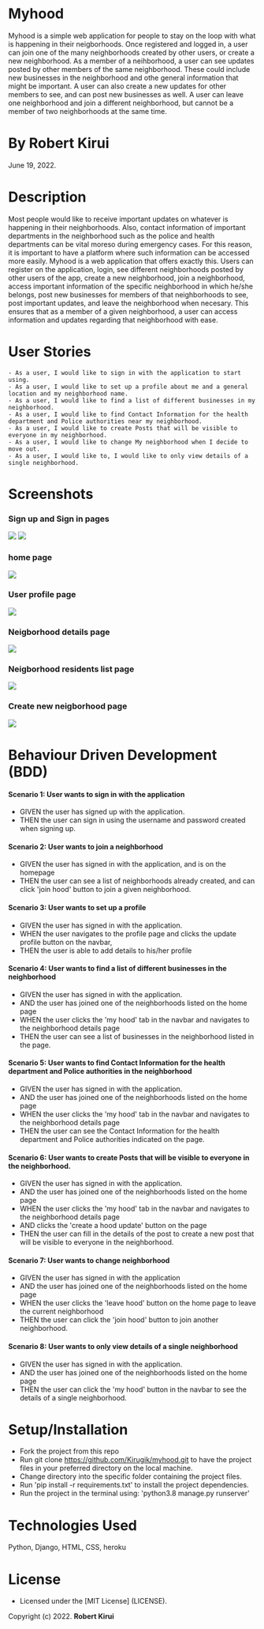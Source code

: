 # Myhood

Myhood is a simple web application for people to stay on the loop with what is happening in their neigborhoods. Once registered and logged in, a user can join one of the many neighborhoods created by other users, or create a new neighborhood. As a member of a neihborhood, a user can see updates posted by other members of the same neighborhood. These could include new businesses in the neighborhood and othe general information that might be important. A user can also create a new updates for other members to see, and can post new businesses as well. A user can leave one neighborhood and join a different neighborhood, but cannot be a member of two neighborhoods at the same time.

# By **Robert Kirui**

June 19, 2022.

# Description

Most people would like to receive important updates on whatever is happening in their neighborhoods. Also, contact information of important departments in the neighborhood such as the police and health departments can be vital moreso during emergency cases. For this reason, it is important to have a platform where such information can be accessed more easily. Myhood is a web application that offers exactly this. Users can register on the application, login, see different neighborhoods posted by other users of the app, create a new neighborhood, join a neighborhood, access important information of the specific neighborhood in which he/she belongs, post new businesses for members of that neighborhoods to see, post important updates, and leave the neighborhood when necesary. This ensures that as a member of a given neighborhood, a user can access information and updates regarding that neighborhood with ease.

# User Stories

    - As a user, I would like to sign in with the application to start using.
    - As a user, I would like to set up a profile about me and a general location and my neighborhood name.
    - As a user, I would like to find a list of different businesses in my neighborhood.
    - As a user, I would like to find Contact Information for the health department and Police authorities near my neighborhood.
    - As a user, I would like to create Posts that will be visible to everyone in my neighborhood.
    - As a user, I would like to change My neighborhood when I decide to move out.
    - As a user, I would like to, I would like to only view details of a single neighborhood.

# Screenshots

### Sign up and Sign in pages

![](static/images/sign-up.png) ![](static/images/sign-in.png)

### home page

![](static/images/home.png)

### User profile page

![](static/images/user-profile.png)

### Neigborhood details page

![](static/images/hood-details.png)

### Neigborhood residents list page

![](static/images/hood-residents.png)

### Create new neigborhood page

![](static/images/new-hood.png)

# Behaviour Driven Development (BDD)

#### Scenario 1: User wants to sign in with the application

- GIVEN the user has signed up with the application.
- THEN the user can sign in using the username and password created when signing up.

#### Scenario 2: User wants to join a neighborhood

- GIVEN the user has signed in with the application, and is on the homepage
- THEN the user can see a list of neighborhoods already created, and can click 'join hood' button to join a given neighborhood.

#### Scenario 3: User wants to set up a profile

- GIVEN the user has signed in with the application.
- WHEN the user navigates to the profile page and clicks the update profile button on the navbar,
- THEN the user is able to add details to his/her profile

#### Scenario 4: User wants to find a list of different businesses in the neighborhood

- GIVEN the user has signed in with the application.
- AND the user has joined one of the neighborhoods listed on the home page
- WHEN the user clicks the 'my hood' tab in the navbar and navigates to the neighborhood details page
- THEN the user can see a list of businesses in the neighborhood listed in the page.

#### Scenario 5: User wants to find Contact Information for the health department and Police authorities in the neighborhood

- GIVEN the user has signed in with the application.
- AND the user has joined one of the neighborhoods listed on the home page
- WHEN the user clicks the 'my hood' tab in the navbar and navigates to the neighborhood details page
- THEN the user can see the Contact Information for the health department and Police authorities indicated on the page.

#### Scenario 6: User wants to create Posts that will be visible to everyone in the neighborhood.

- GIVEN the user has signed in with the application.
- AND the user has joined one of the neighborhoods listed on the home page
- WHEN the user clicks the 'my hood' tab in the navbar and navigates to the neighborhood details page
- AND clicks the 'create a hood update' button on the page
- THEN the user can fill in the details of the post to create a new post that will be visible to everyone in the neighborhood.

#### Scenario 7: User wants to change neighborhood

- GIVEN the user has signed in with the application
- AND the user has joined one of the neighborhoods listed on the home page
- WHEN the user clicks the 'leave hood' button on the home page to leave the current neighborhood
- THEN the user can click the 'join hood' button to join another neighborhood.

#### Scenario 8: User wants to only view details of a single neighborhood

- GIVEN the user has signed in with the application.
- AND the user has joined one of the neighborhoods listed on the home page
- THEN the user can click the 'my hood' button in the navbar to see the details of a single neighborhood.

# Setup/Installation

- Fork the project from this repo
- Run git clone https://github.com/Kirugik/myhood.git to have the project files in your preferred directory on the local machine.
- Change directory into the specific folder containing the project files.
- Run 'pip install -r requirements.txt' to install the project dependencies.
- Run the project in the terminal using: 'python3.8 manage.py runserver'

# Technologies Used

Python, Django, HTML, CSS, heroku

# License

- Licensed under the [MIT License] (LICENSE).

Copyright (c) 2022. **Robert Kirui**
